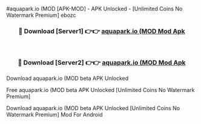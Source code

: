 #aquapark.io (MOD [APK-MOD] - APK Unlocked - [Unlimited Coins No Watermark Premium] ebozc



<div align="center">

<h3>🔴 Download [Server1] 👉👉 <a href="https://momento.my/?title=aquapark.io_(MOD">aquapark.io (MOD Mod Apk</a></h3><br>

<h3>🔴 Download [Server2] 👉👉 <a href="https://momento.my/?title=aquapark.io_(MOD">aquapark.io (MOD Mod Apk</a></h3>
</div>



Download aquapark.io (MOD beta APK Unlocked

Free aquapark.io (MOD beta APK Unlocked [Unlimited Coins No Watermark Premium]

Download aquapark.io (MOD beta APK Unlocked [Unlimited Coins No Watermark Premium] Mod For Android
